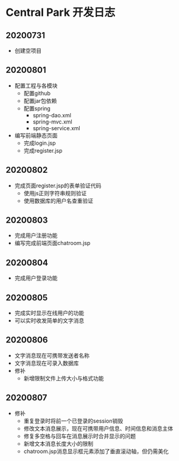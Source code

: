 # Central Park 开发日志

## 20200731
- 创建空项目

## 20200801
- 配置工程与各模块
    - 配置github
    - 配置jar包依赖
    - 配置spring
        - spring-dao.xml
        - spring-mvc.xml
        - spring-service.xml
- 编写前端静态页面
    - 完成login.jsp
    - 完成register.jsp
    
## 20200802
- 完成页面register.jsp的表单验证代码
    - 使用js正则字符串规则验证
    - 使用数据库的用户名查重验证
    
## 20200803
- 完成用户注册功能
- 编写完成前端页面chatroom.jsp

## 20200804
- 完成用户登录功能

## 20200805
- 完成实时显示在线用户的功能
- 可以实时收发简单的文字消息

## 20200806
- 文字消息现在可携带发送者名称
- 文字消息现在可录入数据库
- 修补
    - 新增限制文件上传大小与格式功能

## 20200807
- 修补
    - 重复登录时将前一个已登录的session销毁
    - 修改文本消息展示，现在可携带用户信息、时间信息和消息主体
    - 修复多空格与回车在消息展示时合并显示的问题
    - 新增文本消息长度大小的限制
    - chatroom.jsp消息显示框元素添加了垂直滚动轴，但仍需美化